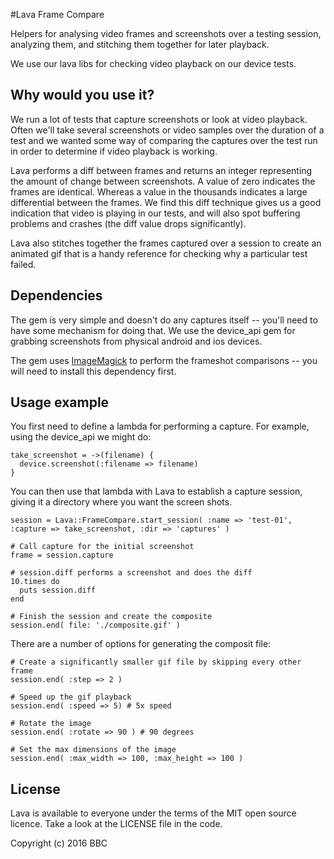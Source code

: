 #Lava Frame Compare

Helpers for analysing video frames and screenshots over a testing session,
analyzing them, and stitching them together for later playback.

We use our lava libs for checking video playback on our device tests.

## Why would you use it?

We run a lot of tests that capture screenshots or look at video playback. 
Often we'll take several screenshots or video samples over the duration 
of a test and we wanted some way of comparing
the captures over the test run in order to determine if video playback is
working.

Lava performs a diff between frames and returns an integer representing
the amount of change between screenshots. A value of zero indicates the
frames are identical. Whereas a value in the thousands indicates a large
differential between the frames. We find this diff technique gives us a
good indication that video is playing in our tests, and will also spot
buffering problems and crashes (the diff value drops significantly).

Lava also stitches together the frames captured over a session to create
an animated gif that is a handy reference for checking why a particular test
failed.

## Dependencies

The gem is very simple and doesn't do any captures itself -- you'll need to
have some mechanism for doing that. We use the device_api gem for
grabbing screenshots from physical android and ios devices.

The gem uses [ImageMagick](http://www.imagemagick.org/) to perform the
frameshot comparisons -- you will need to install this dependency first.

## Usage example

You first need to define a lambda for performing a capture. For example,
using the device_api we might do:

    take_screenshot = ->(filename) {
      device.screenshot(:filename => filename)
    }
    
You can then use that lambda with Lava to establish a capture session,
giving it a directory where you want the screen shots.
    
    session = Lava::FrameCompare.start_session( :name => 'test-01', :capture => take_screenshot, :dir => 'captures' )
    
    # Call capture for the initial screenshot
    frame = session.capture

    # session.diff performs a screenshot and does the diff
    10.times do
      puts session.diff
    end

    # Finish the session and create the composite
    session.end( file: './composite.gif' )

There are a number of options for generating the composit file:

    # Create a significantly smaller gif file by skipping every other frame
    session.end( :step => 2 )
    
    # Speed up the gif playback
    session.end( :speed => 5) # 5x speed
    
    # Rotate the image
    session.end( :rotate => 90 ) # 90 degrees
    
    # Set the max dimensions of the image
    session.end( :max_width => 100, :max_height => 100 )
    
## License

Lava is available to everyone under the terms of the MIT open source licence. Take a look at the LICENSE file in the code.

Copyright (c) 2016 BBC

